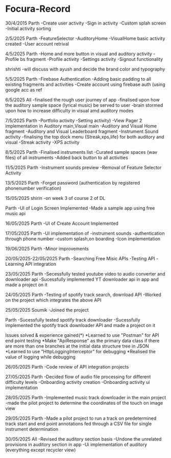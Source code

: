 # Focura-Record

30/4/2015
Parth
-Create user activity
-Sign in activity
-Custom splah screen
-Initial activity sorting

2/5/2025
Parth
-FeatureSelector
-AuditoryHome
-VisualHome basic activity created
-User account retrival

4/5/2025
Parth
-Home and more button in visual and auditory activity
-Profile bs fragment
-Profile activity
-Settings activity
-Signout functionality

shrishti 
-will discuss with ayush and decide the brand color and typography

5/5/2025
Parth
-Firebase Authentication
-Adding basic padding to all existing fragments and activities 
-Create account using firebase auth (using google acc as ref

6/5/2025
All
-finalised the rough user journey of app
-finalised upon how the auditory sample space (lyrical music) be served to user
-brain stormed upon how to increase difficulty in visual amd auditory modes

7/5/2025
Parth
-Portfolio activity
-Setting activity)
-View Pager 2 implementation in Auditory main,Visual main
-Auditory and Visual Home fragment
-Auditory and Visual Leaderboard fragment
-Instrument Sound activity
-finalising the top dock menu {Streak,xps,life} for both auditory and visual
-Streak activity
-XPS activity

8/5/2025
Parth
-Finalised instruments list
-Curated sample spaces (wav files) of all instruments
-Added back button to all activities

11/5/2025
Parth
-Instrument sounds preview
-Removal of Feature Selector Activity

13/5/2025
Parth
-Forget password (authentication by registered phonenumber verification)


15/05/2025
shirin
-on week 3 of course 2 of DL

Parth
-UI of Login Screen Implemented
-Made a sample app using free music api

16/05/2025
Parth
-UI of Create Account Implemented 

17/05/2025
Parth
-UI implementation of 
    -instrument sounds
    -authentication through phone number
    -custom splash,on boarding
-Icon implementation

19/06/2025
Parth
-Minor improvements

20/05/2025-22/05/2025
Parth
-Searching Free Misic APIs
-Testing API
-Learning API integration

23/05/2025
Parth
-Secessfully tested youtube video to audio converter and downloader api
-Sucessfully implemented YT downloader api in app and made a project on it

24/05/2025
Parth
-Testing of spotify track search, download API
-Worked on the project which integrates the above API

25/05/2025
Soumik
-Joined the project

Parth
-Sucessfully tested spotify track downloader
-Sucessfully implemented the spotify track downloader API and made a project on it

Issues solved & experience gained(*)
*Learned to use "Postman" for API end point testing 
*Make "ApiResponse" as the primary data class if there are more than one branches at the initial data structure tree in JSON
*Learned to use "HttpLoggingInterceptor" for debugging
*Realised the value of logging while debugging


26/05/2025
Parth
-Code review of API integration projects

27/05/2025
Parth
-Decided flow of audio file processing for different difficulty levels
-Onboarding activity creation
-Onboarding activity ui implementation

28/05/2025
Parth
-Implemented music track downloader in the main project
-made the pilot project to determine the coordinates of the touch on image view

29/05/2025
Parth
-Made a pilot project to run a track on predetermined track start and end point annotations fed through a CSV file for single instrument determination

30/05/2025
All
-Revised the auditory section basis
-Undone the unrelated provisions in auditory section in app
-Ui implementation of auditory (everything except recycler view)

